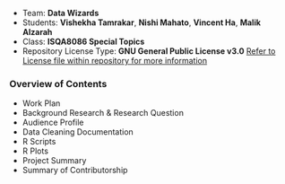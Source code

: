 * Team: **Data Wizards** 
* Students: **Vishekha Tamrakar**, **Nishi Mahato**, **Vincent Ha**, **Malik Alzarah**
* Class: **ISQA8086 Special Topics**
* Repository License Type: **GNU General Public License v3.0** [Refer to License file within repository for more information](https://github.com/datawizard8086/DW8086/blob/master/LICENSE)

### **Overview of Contents**
* Work Plan
* Background Research & Research Question
* Audience Profile
* Data Cleaning Documentation
* R Scripts 
* R Plots
* Project Summary
* Summary of Contributorship

